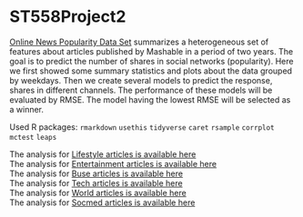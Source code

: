# ST558Project2

[Online News Popularity Data Set](https://archive.ics.uci.edu/ml/datasets/Online+News+Popularity) summarizes a heterogeneous set of features about articles published by Mashable in a period of two years. The goal is to predict the number of shares in social networks (popularity). Here we first showed some summary statistics and plots about the data grouped by weekdays. Then we create several models to predict the response, shares in different channels. The performance of these models will be evaluated by RMSE. The model having the lowest RMSE will be selected as a winner.

Used R packages:
`rmarkdown`
`usethis`
`tidyverse`
`caret`
`rsample`
`corrplot`
`mctest`
`leaps`

The analysis for [Lifestyle articles is available here](lifestyle.html)  
The analysis for [Entertainment articles is available here](entertainment.html)  
The analysis for [Buse articles is available here](bus.html)  
The analysis for [Tech articles is available here](tech.html)  
The analysis for [World articles is available here](world.html)  
The analysis for [Socmed articles is available here](socmed.html)  
